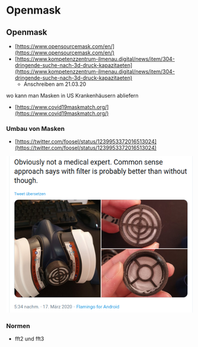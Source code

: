 # Openmask

## Openmask

* [https://www.opensourcemask.com/en/](https://www.opensourcemask.com/en/)
* [https://www.kompetenzzentrum-ilmenau.digital/news/item/304-dringende-suche-nach-3d-druck-kapazitaeten](https://www.kompetenzzentrum-ilmenau.digital/news/item/304-dringende-suche-nach-3d-druck-kapazitaeten)
  * Anschreiben am 21.03.20

wo kann man Masken in US Krankenhäusern abliefern

* [https://www.covid19maskmatch.org/](https://www.covid19maskmatch.org/)

### Umbau von Masken

* [https://twitter.com/foosel/status/1239953372016513024](https://twitter.com/foosel/status/1239953372016513024)



![](../../.gitbook/assets/4b191cdd7ce14f60a1bd875e04f7999b.png)



### Normen

* fft2 und fft3

